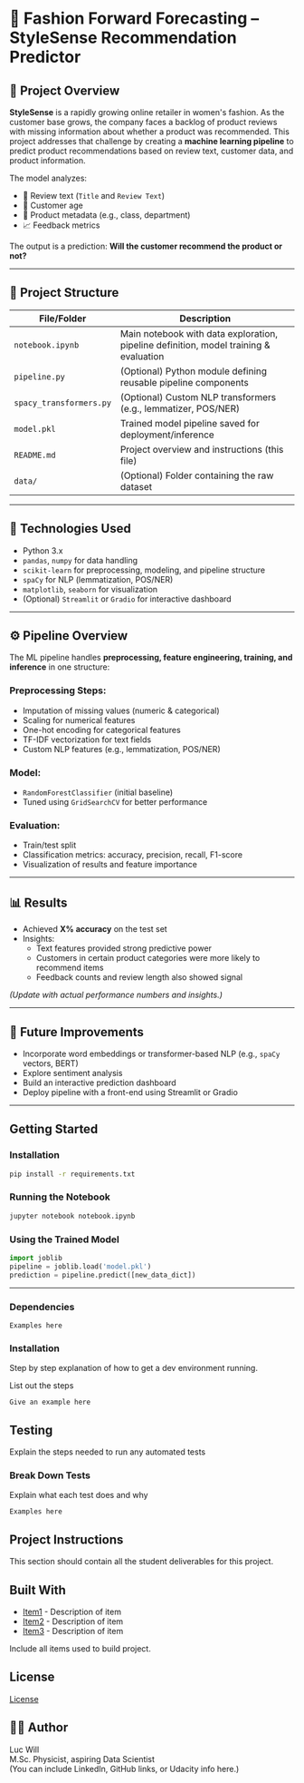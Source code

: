 
# 🧵 Fashion Forward Forecasting – StyleSense Recommendation Predictor

## 📌 Project Overview

**StyleSense** is a rapidly growing online retailer in women's fashion. As the customer base grows, the company faces a backlog of product reviews with missing information about whether a product was recommended. This project addresses that challenge by creating a **machine learning pipeline** to predict product recommendations based on review text, customer data, and product information.

The model analyzes:
- 📝 Review text (`Title` and `Review Text`)
- 🎂 Customer age
- 🧵 Product metadata (e.g., class, department)
- 📈 Feedback metrics

The output is a prediction: **Will the customer recommend the product or not?**

---

## 🧪 Project Structure

| File/Folder | Description |
|-------------|-------------|
| `notebook.ipynb` | Main notebook with data exploration, pipeline definition, model training & evaluation |
| `pipeline.py` | (Optional) Python module defining reusable pipeline components |
| `spacy_transformers.py` | (Optional) Custom NLP transformers (e.g., lemmatizer, POS/NER) |
| `model.pkl` | Trained model pipeline saved for deployment/inference |
| `README.md` | Project overview and instructions (this file) |
| `data/` | (Optional) Folder containing the raw dataset |

---

## 🧰 Technologies Used

- Python 3.x
- `pandas`, `numpy` for data handling
- `scikit-learn` for preprocessing, modeling, and pipeline structure
- `spaCy` for NLP (lemmatization, POS/NER)
- `matplotlib`, `seaborn` for visualization
- (Optional) `Streamlit` or `Gradio` for interactive dashboard

---

## ⚙️ Pipeline Overview

The ML pipeline handles **preprocessing, feature engineering, training, and inference** in one structure:

### Preprocessing Steps:
- Imputation of missing values (numeric & categorical)
- Scaling for numerical features
- One-hot encoding for categorical features
- TF-IDF vectorization for text fields
- Custom NLP features (e.g., lemmatization, POS/NER)

### Model:
- `RandomForestClassifier` (initial baseline)
- Tuned using `GridSearchCV` for better performance

### Evaluation:
- Train/test split
- Classification metrics: accuracy, precision, recall, F1-score
- Visualization of results and feature importance

---

## 📊 Results

- Achieved **X% accuracy** on the test set
- Insights:
  - Text features provided strong predictive power
  - Customers in certain product categories were more likely to recommend items
  - Feedback counts and review length also showed signal

*(Update with actual performance numbers and insights.)*

---

## 🧠 Future Improvements

- Incorporate word embeddings or transformer-based NLP (e.g., `spaCy` vectors, BERT)
- Explore sentiment analysis
- Build an interactive prediction dashboard
- Deploy pipeline with a front-end using Streamlit or Gradio

---



## Getting Started

### Installation
```bash
pip install -r requirements.txt
```

### Running the Notebook
```bash
jupyter notebook notebook.ipynb
```

### Using the Trained Model
```python
import joblib
pipeline = joblib.load('model.pkl')
prediction = pipeline.predict([new_data_dict])
```

---

### Dependencies

```
Examples here
```

### Installation

Step by step explanation of how to get a dev environment running.

List out the steps

```
Give an example here
```

## Testing

Explain the steps needed to run any automated tests

### Break Down Tests

Explain what each test does and why

```
Examples here
```

## Project Instructions

This section should contain all the student deliverables for this project.

## Built With

* [Item1](www.item1.com) - Description of item
* [Item2](www.item2.com) - Description of item
* [Item3](www.item3.com) - Description of item

Include all items used to build project.

## License

[License](LICENSE.txt)

## 🧑‍💻 Author

Luc Will  
M.Sc. Physicist, aspiring Data Scientist  
(You can include LinkedIn, GitHub links, or Udacity info here.)
